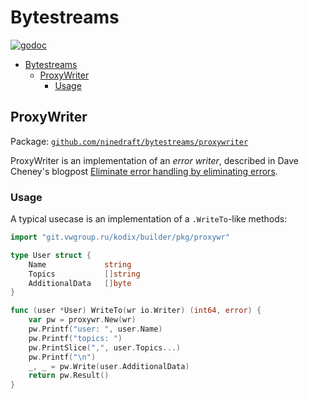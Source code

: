 # Bytestreams

[![godoc](https://godoc.org/github.com/ninedraft/bytestreams/?status.svg)](https://godoc.org/github.com/ninedraft/bytestreams/pkg/bytestreams)


- [Bytestreams](#bytestreams)
  - [ProxyWriter](#proxywriter)
    - [Usage](#usage)

## ProxyWriter

Package: [`github.com/ninedraft/bytestreams/proxywriter`](/proxywriter)

ProxyWriter is an implementation of an *error writer*, described in Dave Cheney's blogpost [Eliminate error handling by eliminating errors](https://dave.cheney.net/2019/01/27/eliminate-error-handling-by-eliminating-errors).

### Usage

A typical usecase is an implementation of a `.WriteTo`-like methods:

```go
import "git.vwgroup.ru/kodix/builder/pkg/proxywr"

type User struct {
    Name             string
    Topics           []string
    AdditionalData   []byte
}

func (user *User) WriteTo(wr io.Writer) (int64, error) {
    var pw = proxywr.New(wr)
    pw.Printf("user: ", user.Name)
    pw.Printf("topics: ")
    pw.PrintSlice(",", user.Topics...)
    pw.Printf("\n")
    _, _ = pw.Write(user.AdditionalData)
    return pw.Result()
}
```
